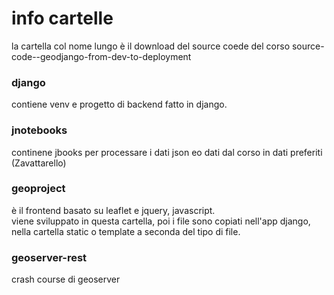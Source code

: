 # info cartelle

la cartella col nome lungo è il download del source coede del corso
source-code--geodjango-from-dev-to-deployment


### django

contiene venv e progetto di backend fatto in django.

### jnotebooks

continene jbooks per processare i dati json eo dati dal corso in dati preferiti (Zavattarello)

### geoproject

è il frontend basato su leaflet e jquery, javascript.<br>
viene sviluppato in questa cartella, poi i file sono copiati nell'app django, nella cartella static o template a seconda del tipo di file.

### geoserver-rest

crash course di geoserver
